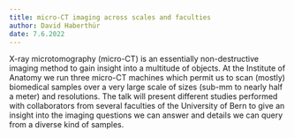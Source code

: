 ```yaml
---
title: micro-CT imaging across scales and faculties
author: David Haberthür
date: 7.6.2022
---
```


X-ray microtomography (micro-CT) is an essentially non-destructive imaging method to gain insight into a multitude of objects.
At the Institute of Anatomy we run three micro-CT machines which permit us to scan (mostly) biomedical samples over a very large scale of sizes (sub-mm to nearly half a meter) and resolutions.
The talk will present different studies performed with collaborators from several faculties of the University of Bern to give an insight into the imaging questions we can answer and details we can query from a diverse kind of samples.
